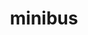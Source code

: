 ---
layout: smileys&emotion
title: minibus
emoji: minibus
permalink: 🚐.html
image: assets/img/3moji/minibus.png
---